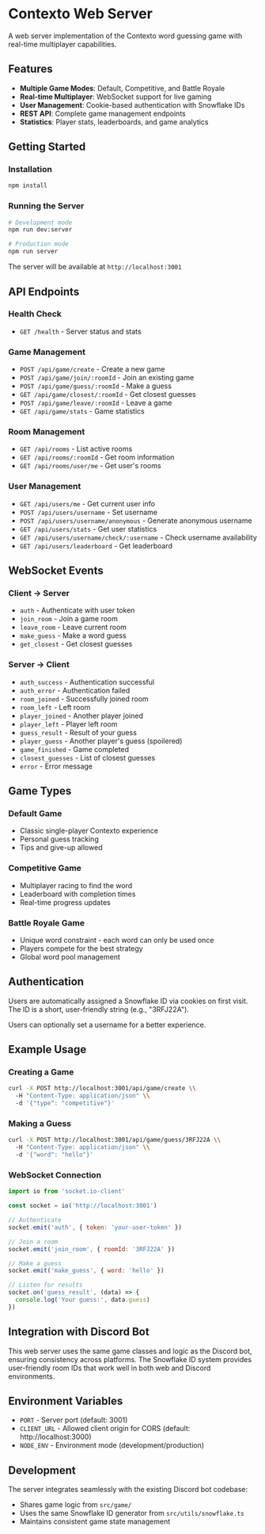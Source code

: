 # Contexto Web Server

A web server implementation of the Contexto word guessing game with real-time multiplayer capabilities.

## Features

- **Multiple Game Modes**: Default, Competitive, and Battle Royale
- **Real-time Multiplayer**: WebSocket support for live gaming
- **User Management**: Cookie-based authentication with Snowflake IDs
- **REST API**: Complete game management endpoints
- **Statistics**: Player stats, leaderboards, and game analytics

## Getting Started

### Installation

```bash
npm install
```

### Running the Server

```bash
# Development mode
npm run dev:server

# Production mode
npm run server
```

The server will be available at `http://localhost:3001`

## API Endpoints

### Health Check
- `GET /health` - Server status and stats

### Game Management
- `POST /api/game/create` - Create a new game
- `POST /api/game/join/:roomId` - Join an existing game
- `POST /api/game/guess/:roomId` - Make a guess
- `GET /api/game/closest/:roomId` - Get closest guesses
- `POST /api/game/leave/:roomId` - Leave a game
- `GET /api/game/stats` - Game statistics

### Room Management
- `GET /api/rooms` - List active rooms
- `GET /api/rooms/:roomId` - Get room information
- `GET /api/rooms/user/me` - Get user's rooms

### User Management
- `GET /api/users/me` - Get current user info
- `POST /api/users/username` - Set username
- `POST /api/users/username/anonymous` - Generate anonymous username
- `GET /api/users/stats` - Get user statistics
- `GET /api/users/username/check/:username` - Check username availability
- `GET /api/users/leaderboard` - Get leaderboard

## WebSocket Events

### Client → Server
- `auth` - Authenticate with user token
- `join_room` - Join a game room
- `leave_room` - Leave current room
- `make_guess` - Make a word guess
- `get_closest` - Get closest guesses

### Server → Client
- `auth_success` - Authentication successful
- `auth_error` - Authentication failed
- `room_joined` - Successfully joined room
- `room_left` - Left room
- `player_joined` - Another player joined
- `player_left` - Player left room
- `guess_result` - Result of your guess
- `player_guess` - Another player's guess (spoilered)
- `game_finished` - Game completed
- `closest_guesses` - List of closest guesses
- `error` - Error message

## Game Types

### Default Game
- Classic single-player Contexto experience
- Personal guess tracking
- Tips and give-up allowed

### Competitive Game
- Multiplayer racing to find the word
- Leaderboard with completion times
- Real-time progress updates

### Battle Royale Game
- Unique word constraint - each word can only be used once
- Players compete for the best strategy
- Global word pool management

## Authentication

Users are automatically assigned a Snowflake ID via cookies on first visit. The ID is a short, user-friendly string (e.g., "3RFJ22A").

Users can optionally set a username for a better experience.

## Example Usage

### Creating a Game
```bash
curl -X POST http://localhost:3001/api/game/create \\
  -H "Content-Type: application/json" \\
  -d '{"type": "competitive"}'
```

### Making a Guess
```bash
curl -X POST http://localhost:3001/api/game/guess/3RFJ22A \\
  -H "Content-Type: application/json" \\
  -d '{"word": "hello"}'
```

### WebSocket Connection
```javascript
import io from 'socket.io-client'

const socket = io('http://localhost:3001')

// Authenticate
socket.emit('auth', { token: 'your-user-token' })

// Join a room
socket.emit('join_room', { roomId: '3RFJ22A' })

// Make a guess
socket.emit('make_guess', { word: 'hello' })

// Listen for results
socket.on('guess_result', (data) => {
  console.log('Your guess:', data.guess)
})
```

## Integration with Discord Bot

This web server uses the same game classes and logic as the Discord bot, ensuring consistency across platforms. The Snowflake ID system provides user-friendly room IDs that work well in both web and Discord environments.

## Environment Variables

- `PORT` - Server port (default: 3001)
- `CLIENT_URL` - Allowed client origin for CORS (default: http://localhost:3000)
- `NODE_ENV` - Environment mode (development/production)

## Development

The server integrates seamlessly with the existing Discord bot codebase:
- Shares game logic from `src/game/`
- Uses the same Snowflake ID generator from `src/utils/snowflake.ts`
- Maintains consistent game state management
